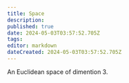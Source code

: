 ```yaml
---
title: Space
description: 
published: true
date: 2024-05-03T03:57:52.705Z
tags: 
editor: markdown
dateCreated: 2024-05-03T03:57:52.705Z
---
```


An Euclidean space of dimention 3.